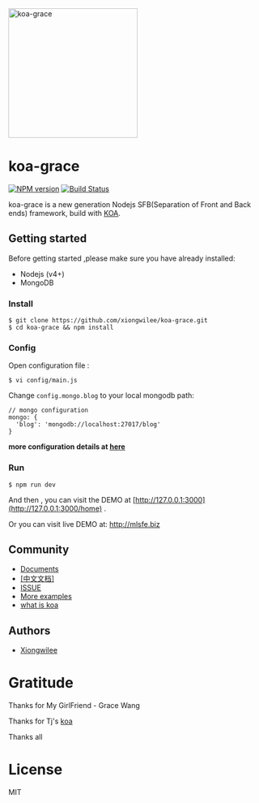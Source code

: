 <img src="https://github.com/xiongwilee/koa-grace/blob/master/logo.png?raw=true" alt="koa-grace" width="255px" title="A koa MVC framework" alt="A koa multi-app MVC framework"/>

# koa-grace

[![NPM version](https://img.shields.io/npm/v/koa-grace.svg)](https://www.npmjs.com/package/koa-grace)
[![Build Status](https://travis-ci.org/xiongwilee/koa-grace.svg?branch=master)](https://travis-ci.org/xiongwilee/koa-grace)

koa-grace is a new generation Nodejs SFB(Separation of Front and Back ends) framework, build with [KOA](https://github.com/koajs/koa).

## Getting started

Before getting started ,please make sure you have already installed:
* Nodejs (v4+)
* MongoDB

### Install 

	$ git clone https://github.com/xiongwilee/koa-grace.git
	$ cd koa-grace && npm install

### Config 

Open configuration file :

	$ vi config/main.js

Change `config.mongo.blog` to your local mongodb path:

	// mongo configuration
	mongo: {
	  'blog': 'mongodb://localhost:27017/blog'
	}

**more configuration details at [here](https://github.com/xiongwilee/koa-grace/wiki/koa-grace#3-%E8%AF%A6%E7%BB%86%E4%BD%BF%E7%94%A8%E6%96%87%E6%A1%A3)**

### Run
	
	$ npm run dev

And then , you can visit the DEMO at [http://127.0.0.1:3000](http://127.0.0.1:3000/home) .

Or you can visit live DEMO at: http://mlsfe.biz

## Community
 - [Documents](https://github.com/xiongwilee/koa-grace/wiki)
 - [[中文文档]](https://github.com/xiongwilee/koa-grace/wiki/koa-grace) 
 - [ISSUE](https://github.com/xiongwilee/koa-grace/issues)
 - [More examples](https://github.com/xiongwilee/koa-grace/tree/master/app)
 - [what is koa](https://github.com/koajs/koa)

## Authors

  - [Xiongwilee](https://github.com/xiongwilee)

# Gratitude

Thanks for My GirlFriend - Grace Wang

Thanks for Tj's [koa](https://github.com/koajs/koa)

Thanks all

# License

  MIT
